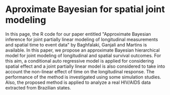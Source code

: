 # Aproximate Bayesian for spatial joint modeling
In this page, the R code for our paper entitled "Approximate Bayesian inference for joint partially linear modeling of longitudinal measurements and spatial time to event data" by Baghfalaki, Ganjali and Martins is available. In this paper, we propose an approximate Bayesian hierarchical model for joint modeling of longitudinal and spatial survival outcomes. For this aim, a conditional auto regressive model is applied for considering spatial effect and a joint partially linear model is also considered to take into account the non-linear effect of time on the longitudinal response. The performance of the method is investigated using some simulation studies. Also, the proposed method is applied to analyze a real HIV/AIDS data extracted from Brazilian states. 
